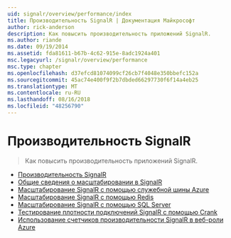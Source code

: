 ```yaml
---
uid: signalr/overview/performance/index
title: Производительность SignalR | Документация Майкрософт
author: rick-anderson
description: Как повысить производительность приложений SignalR.
ms.author: riande
ms.date: 09/19/2014
ms.assetid: fda81611-b67b-4c62-915e-8adc1924a401
msc.legacyurl: /signalr/overview/performance
msc.type: chapter
ms.openlocfilehash: d37efcd81074099cf26cb7f4048e350bbefc152a
ms.sourcegitcommit: 45ac74e400f9f2b7dbded66297730f6f14a4eb25
ms.translationtype: MT
ms.contentlocale: ru-RU
ms.lasthandoff: 08/16/2018
ms.locfileid: "48256790"
---
```

<a name="signalr-performance"></a>Производительность SignalR
====================
> Как повысить производительность приложений SignalR.


- [Производительность SignalR](signalr-performance.md)
- [Общие сведения о масштабировании в SignalR](scaleout-in-signalr.md)
- [Масштабирование SignalR с помощью служебной шины Azure](scaleout-with-windows-azure-service-bus.md)
- [Масштабирование SignalR с помощью Redis](scaleout-with-redis.md)
- [Масштабирование SignalR с помощью SQL Server](scaleout-with-sql-server.md)
- [Тестирование плотности подключений SignalR с помощью Crank](signalr-connection-density-testing-with-crank.md)
- [Использование счетчиков производительности SignalR в веб-роли Azure](using-signalr-performance-counters-in-an-azure-web-role.md)
